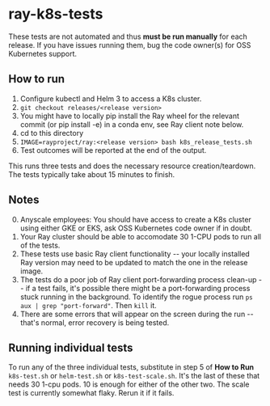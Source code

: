 # ray-k8s-tests

These tests are not automated and thus **must be run manually** for each release.
If you have issues running them, bug the code owner(s) for OSS Kubernetes support.

## How to run
1. Configure kubectl and Helm 3 to access a K8s cluster.
2. `git checkout releases/<release version>`
3. You might have to locally pip install the Ray wheel for the relevant commit (or pip install -e) in a conda env, see Ray client note below.
4. cd to this directory
5. `IMAGE=rayproject/ray:<release version> bash k8s_release_tests.sh`
6. Test outcomes will be reported at the end of the output.

This runs three tests and does the necessary resource creation/teardown. The tests typically take about 15 minutes to finish.

## Notes
0. Anyscale employees: You should have access to create a K8s cluster using either GKE or EKS, ask OSS Kubernetes code owner if in doubt.
1. Your Ray cluster should be able to accomodate 30 1-CPU pods to run all of the tests.
2. These tests use basic Ray client functionality -- your locally installed Ray version may need to be updated to match the one in the release image.
3. The tests do a poor job of Ray client port-forwarding process clean-up -- if a test fails, it's possible there might be a port-forwarding process stuck running in the background. To identify the rogue process run `ps aux | grep "port-forward"`. Then `kill` it.
4. There are some errors that will appear on the screen during the run -- that's normal, error recovery is being tested.

## Running individual tests
To run any of the three individual tests, substitute in step 5 of **How to Run** `k8s-test.sh` or `helm-test.sh` or `k8s-test-scale.sh`.
It's the last of these that needs 30 1-cpu pods. 10 is enough for either of the other two. The scale test is currently somewhat flaky. Rerun it if it fails.
